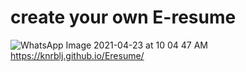 # create your own E-resume
![WhatsApp Image 2021-04-23 at 10 04 47 AM](https://user-images.githubusercontent.com/75683560/115818901-67f34300-a41b-11eb-951b-f2c725d89ed4.jpeg)
https://knrblj.github.io/Eresume/
